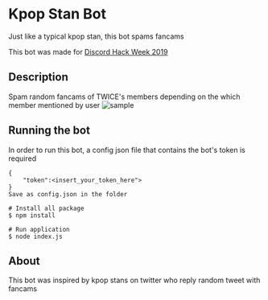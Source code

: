 # Kpop Stan Bot

Just like a typical kpop stan, this bot spams fancams

This bot was made for [Discord Hack Week 2019](https://blog.discordapp.com/discord-community-hack-week-build-and-create-alongside-us-6b2a7b7bba33)

## Description
Spam random fancams of TWICE's members depending on the which member mentioned by user
![sample](https://cdn.discordapp.com/attachments/465363995105296385/595807470086258698/unknown.png "sample")

## Running the bot
In order to run this bot, a config json file that contains the bot's token is required
```
{
    "token":<insert_your_token_here">
}
Save as config.json in the folder

```


```
# Install all package
$ npm install

# Run application
$ node index.js
```
## About
This bot was inspired by kpop stans on twitter who reply random tweet with fancams
